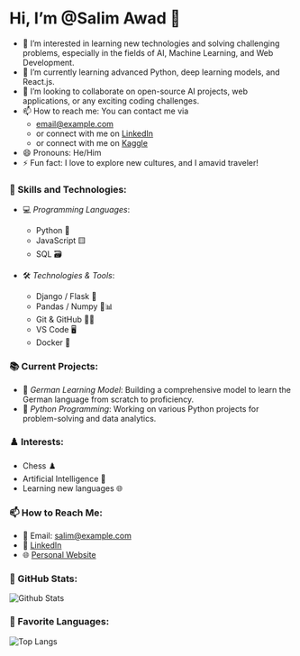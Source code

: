 # Hi, I’m @Salim Awad 👋

- 👀 I’m interested in learning new technologies and solving challenging problems, especially in the fields of AI, Machine Learning, and Web Development.
- 🌱 I’m currently learning advanced Python, deep learning models, and React.js.
- 💬 I’m looking to collaborate on open-source AI projects, web applications, or any exciting coding challenges.
- 📫 How to reach me: You can contact me via
  -  [email@example.com](SalimAwad925@gmail.com)
  -  or connect with me on [LinkedIn](www.linkedin.com/in/salim-awad-1007a8319)
  -  or connect with me on [Kaggle](https://www.kaggle.com/salimawad)
- 😄 Pronouns: He/Him
- ⚡ Fun fact: I love to explore new cultures, and I amavid traveler!








### 💼 Skills and Technologies:
- 💻 *Programming Languages*: 
  - Python 🐍
  - JavaScript 🟨
  - SQL 🗃️

- 🛠️ *Technologies & Tools*:
  - Django / Flask 🌱
  - Pandas / Numpy 🐼📊
  - Git & GitHub 🔧🐙
  - VS Code 🖥️
  - Docker 🐳

### 📚 Current Projects:
- 🔭 *German Learning Model*: Building a comprehensive model to learn the German language from scratch to proficiency.
- 🤖 *Python Programming*: Working on various Python projects for problem-solving and data analytics.

### ♟️ Interests:
- Chess ♟️
- Artificial Intelligence 🤖
- Learning new languages 🌐

### 📫 How to Reach Me:
- 📧 Email: [salim@example.com](mailto:salim@example.com)
- 💼 [LinkedIn](https://www.linkedin.com/in/salim-awad)
- 🌐 [Personal Website](https://www.salimawad.com)

### 🌟 GitHub Stats:
![Github Stats](https://github-readme-stats.vercel.app/api?username=SalimAwad85&show_icons=true&theme=radical)

### 🚀 Favorite Languages:
![Top Langs](https://github-readme-stats.vercel.app/api/top-langs/?username=SalimAwad85&layout=compact&theme=radical)
